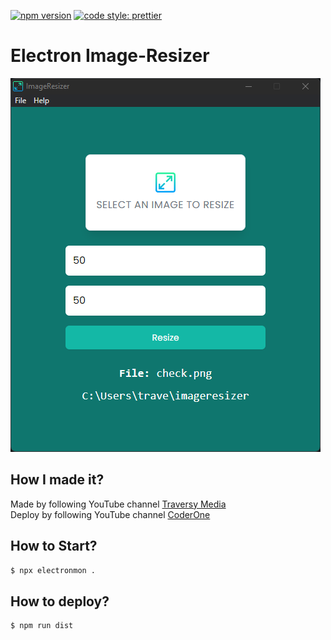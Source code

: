 [![npm version](https://img.shields.io/badge/-8.19.2-brightgreen?style=plastic&logo=npm&label=npm)](https://www.npmjs.com/package/npm/v/8.19.2)
[![code style: prettier](https://img.shields.io/badge/code_style-prettier-ff69b4.svg?style=flat-square)](https://github.com/prettier/prettier)
# Electron Image-Resizer
![this is an image](https://github.com/newman-afk/electron/blob/master/assets/screen.png)
## How I made it?
Made by following YouTube channel [Traversy Media](https://youtu.be/ML743nrkMHw)
<br/>
Deploy by following YouTube channel [CoderOne](https://youtu.be/ZApVu8rFlgw)
## How to Start?
```sh
$ npx electronmon .
```
## How to deploy?
```sh
$ npm run dist
```
